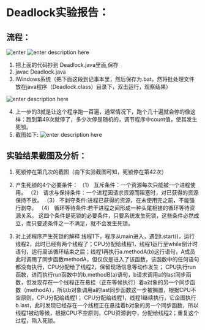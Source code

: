 # Deadlock实验报告：
## 流程：
![enter][1] 
![enter description here][2]

1.   把上面的代码抄到 Deadlock.java里面,保存
2.  javac Deadlock.java	
3.  lWindows系统（把下面这段到记事本里，然后保存为.bat，然将批处理文件放在java程序（Deadlock.class）目录下，双击运行，观察结果）

![enter description here][3]
 
4. 上一步的3就是让这个程序跑一百遍，通常情况下，跑个几十遍就会停的像这样：跑到第49次就停了，多少次停是随机的，调节程序中count值，使其发生死锁。
5. 截图如下:
![enter description here][4]
## 实验结果截图及分析：
1.	死锁停在第几次的截图（由下实验截图可知，死锁停在第42次）
 
2.	产生死锁的4个必要条件：
（1） 互斥条件：一个资源每次只能被一个进程使用。
（2） 请求与保持条件：一个进程因请求资源而阻塞时，对已获得的资源保持不放。
（3） 不剥夺条件:进程已获得的资源，在末使用完之前，不能强行剥夺。
（4） 循环等待条件:若干进程之间形成一种头尾相接的循环等待资源关系。
这四个条件是死锁的必要条件，只要系统发生死锁，这些条件必然成立，而只要述条件之一不满足，就不会发生死锁。
3. 对上述程序产生死锁的解释
线程1下，程序从main进入，遇到t.start()，运行线程2，此时已经有两个线程了；CPU分配给线程1，线程1运行至while倒计时语句，运行至该循环结束之后；线程1再执行a.methodA(b)这行语句，A成员此时调用了同步函数methodA，但仅仅是进入了该函数，该函数中的任何语句都没有执行，CPU分配给了线程2，保留现场信息等动作发生； CPU执行run函数，进而执行run函数中的b.methodB(a)语句，b请求调用a的last同步函数，但发现存在一个线程正在悬挂（正在等候执行）着a对象的另一个同步函数（methodA），所以b对象调用a的last同步函数这一步被搁置，根据CPU不空原则，CPU分配给线程1； CPU分配给线程1，线程1继续执行，它企图执行b.last，此时发现已经存在一个线程正在悬挂着b对象的另一个同步函数，所以线程1被动等候，根据CPU不空原则，CPU资源剥夺，分配给线程2；重复这个过程，陷入死锁。


  [1]: http://p1.bpimg.com/567571/10ab56f9a72b2943.jpg
  [2]: http://p1.bpimg.com/567571/472e69b67b054501.jpg
  [3]: http://p1.bpimg.com/567571/04d95a1f3c452caa.jpg
  [4]: http://p1.bpimg.com/567571/284fb9b652f20bd9.jpg
